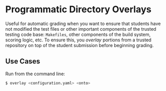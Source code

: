 # Programmatic Directory Overlays

Useful for automatic grading when you want to ensure that students have not
modified the test files or other important components of the trusted testing
code base: `Makefiles`, other components of the build system, scoring logic,
etc. To ensure this, you _overlay_ portions from a trusted repository on top of
the student submission before beginning grading.

## Use Cases

Run from the command line:

````bash
$ overlay <configuration.yaml> <onto>
````
